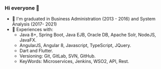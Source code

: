 ### Hi everyone 👋

- 🔭 I'm graduated in Business Administration (2013 - 2016) and System Analysis (2017- 2021)
- 🌱 Experiences with: 
    * Java 8+, Spring Boot, Java EJB, Oracle DB, Apache Solr, NodeJS, JavaFX.
    * AngularJS, Angular 8, Javascript, TypeScript, JQuery.
    * Dart and Flutter.
    * Versioning: Git, GitLab, SVN, GitHub.
    * KeyWords: Microservices, Jenkins, WSO2, API, Rest.
   
 

